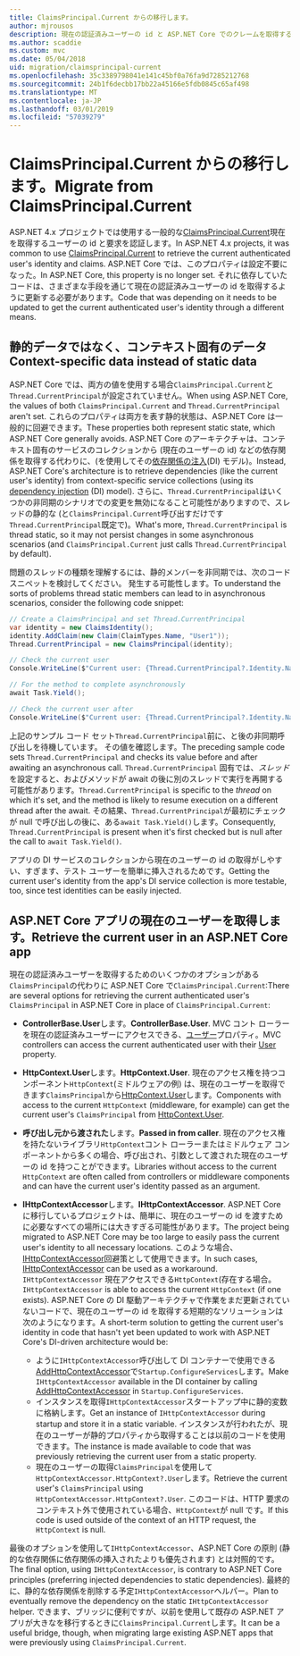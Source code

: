 ```yaml
---
title: ClaimsPrincipal.Current からの移行します。
author: mjrousos
description: 現在の認証済みユーザーの id と ASP.NET Core でのクレームを取得する ClaimsPrincipal.Current から移行する方法について説明します。
ms.author: scaddie
ms.custom: mvc
ms.date: 05/04/2018
uid: migration/claimsprincipal-current
ms.openlocfilehash: 35c3389798041e141c45bf0a76fa9d7285212768
ms.sourcegitcommit: 24b1f6decbb17bb22a45166e5fdb0845c65af498
ms.translationtype: MT
ms.contentlocale: ja-JP
ms.lasthandoff: 03/01/2019
ms.locfileid: "57039279"
---
```

# <a name="migrate-from-claimsprincipalcurrent"></a><span data-ttu-id="fe34e-103">ClaimsPrincipal.Current からの移行します。</span><span class="sxs-lookup"><span data-stu-id="fe34e-103">Migrate from ClaimsPrincipal.Current</span></span>

<span data-ttu-id="fe34e-104">ASP.NET 4.x プロジェクトでは使用する一般的な[ClaimsPrincipal.Current](/dotnet/api/system.security.claims.claimsprincipal.current)現在を取得するユーザーの id と要求を認証します。</span><span class="sxs-lookup"><span data-stu-id="fe34e-104">In ASP.NET 4.x projects, it was common to use [ClaimsPrincipal.Current](/dotnet/api/system.security.claims.claimsprincipal.current) to retrieve the current authenticated user's identity and claims.</span></span> <span data-ttu-id="fe34e-105">ASP.NET Core では、このプロパティは設定不要になった。</span><span class="sxs-lookup"><span data-stu-id="fe34e-105">In ASP.NET Core, this property is no longer set.</span></span> <span data-ttu-id="fe34e-106">それに依存していたコードは、さまざまな手段を通じて現在の認証済みユーザーの id を取得するように更新する必要があります。</span><span class="sxs-lookup"><span data-stu-id="fe34e-106">Code that was depending on it needs to be updated to get the current authenticated user's identity through a different means.</span></span>

## <a name="context-specific-data-instead-of-static-data"></a><span data-ttu-id="fe34e-107">静的データではなく、コンテキスト固有のデータ</span><span class="sxs-lookup"><span data-stu-id="fe34e-107">Context-specific data instead of static data</span></span>

<span data-ttu-id="fe34e-108">ASP.NET Core では、両方の値を使用する場合`ClaimsPrincipal.Current`と`Thread.CurrentPrincipal`が設定されていません。</span><span class="sxs-lookup"><span data-stu-id="fe34e-108">When using ASP.NET Core, the values of both `ClaimsPrincipal.Current` and `Thread.CurrentPrincipal` aren't set.</span></span> <span data-ttu-id="fe34e-109">これらのプロパティは両方を表す静的状態は、ASP.NET Core は一般的に回避できます。</span><span class="sxs-lookup"><span data-stu-id="fe34e-109">These properties both represent static state, which ASP.NET Core generally avoids.</span></span> <span data-ttu-id="fe34e-110">ASP.NET Core のアーキテクチャは、コンテキスト固有のサービスのコレクションから (現在のユーザーの id) などの依存関係を取得する代わりに、(を使用してその[依存関係の注入](xref:fundamentals/dependency-injection)(DI) モデル)。</span><span class="sxs-lookup"><span data-stu-id="fe34e-110">Instead, ASP.NET Core's architecture is to retrieve dependencies (like the current user's identity) from context-specific service collections (using its [dependency injection](xref:fundamentals/dependency-injection) (DI) model).</span></span> <span data-ttu-id="fe34e-111">さらに、`Thread.CurrentPrincipal`はいくつかの非同期のシナリオでの変更を無効になること可能性がありますので、スレッドの静的な (と`ClaimsPrincipal.Current`呼び出すだけです`Thread.CurrentPrincipal`既定で)。</span><span class="sxs-lookup"><span data-stu-id="fe34e-111">What's more, `Thread.CurrentPrincipal` is thread static, so it may not persist changes in some asynchronous scenarios (and `ClaimsPrincipal.Current` just calls `Thread.CurrentPrincipal` by default).</span></span>

<span data-ttu-id="fe34e-112">問題のスレッドの種類を理解するには、静的メンバーを非同期では、次のコード スニペットを検討してください。 発生する可能性します。</span><span class="sxs-lookup"><span data-stu-id="fe34e-112">To understand the sorts of problems thread static members can lead to in asynchronous scenarios, consider the following code snippet:</span></span>

```csharp
// Create a ClaimsPrincipal and set Thread.CurrentPrincipal
var identity = new ClaimsIdentity();
identity.AddClaim(new Claim(ClaimTypes.Name, "User1"));
Thread.CurrentPrincipal = new ClaimsPrincipal(identity);

// Check the current user
Console.WriteLine($"Current user: {Thread.CurrentPrincipal?.Identity.Name}");

// For the method to complete asynchronously
await Task.Yield();

// Check the current user after
Console.WriteLine($"Current user: {Thread.CurrentPrincipal?.Identity.Name}");
```

<span data-ttu-id="fe34e-113">上記のサンプル コード セット`Thread.CurrentPrincipal`前に、と後の非同期呼び出しを待機しています。 その値を確認します。</span><span class="sxs-lookup"><span data-stu-id="fe34e-113">The preceding sample code sets `Thread.CurrentPrincipal` and checks its value before and after awaiting an asynchronous call.</span></span> <span data-ttu-id="fe34e-114">`Thread.CurrentPrincipal` 固有では、*スレッド*を設定すると、およびメソッドが await の後に別のスレッドで実行を再開する可能性があります。</span><span class="sxs-lookup"><span data-stu-id="fe34e-114">`Thread.CurrentPrincipal` is specific to the *thread* on which it's set, and the method is likely to resume execution on a different thread after the await.</span></span> <span data-ttu-id="fe34e-115">その結果、`Thread.CurrentPrincipal`が最初にチェックが null で呼び出しの後に、ある`await Task.Yield()`します。</span><span class="sxs-lookup"><span data-stu-id="fe34e-115">Consequently, `Thread.CurrentPrincipal` is present when it's first checked but is null after the call to `await Task.Yield()`.</span></span>

<span data-ttu-id="fe34e-116">アプリの DI サービスのコレクションから現在のユーザーの id の取得がしやすい、すぎます、テスト ユーザーを簡単に挿入されるためです。</span><span class="sxs-lookup"><span data-stu-id="fe34e-116">Getting the current user's identity from the app's DI service collection is more testable, too, since test identities can be easily injected.</span></span>

## <a name="retrieve-the-current-user-in-an-aspnet-core-app"></a><span data-ttu-id="fe34e-117">ASP.NET Core アプリの現在のユーザーを取得します。</span><span class="sxs-lookup"><span data-stu-id="fe34e-117">Retrieve the current user in an ASP.NET Core app</span></span>

<span data-ttu-id="fe34e-118">現在の認証済みユーザーを取得するためのいくつかのオプションがある`ClaimsPrincipal`の代わりに ASP.NET Core で`ClaimsPrincipal.Current`:</span><span class="sxs-lookup"><span data-stu-id="fe34e-118">There are several options for retrieving the current authenticated user's `ClaimsPrincipal` in ASP.NET Core in place of `ClaimsPrincipal.Current`:</span></span>

* <span data-ttu-id="fe34e-119">**ControllerBase.User**します。</span><span class="sxs-lookup"><span data-stu-id="fe34e-119">**ControllerBase.User**.</span></span> <span data-ttu-id="fe34e-120">MVC コント ローラーを現在の認証済みユーザーにアクセスできる、[ユーザー](/dotnet/api/microsoft.aspnetcore.mvc.controllerbase.user)プロパティ。</span><span class="sxs-lookup"><span data-stu-id="fe34e-120">MVC controllers can access the current authenticated user with their [User](/dotnet/api/microsoft.aspnetcore.mvc.controllerbase.user) property.</span></span>
* <span data-ttu-id="fe34e-121">**HttpContext.User**します。</span><span class="sxs-lookup"><span data-stu-id="fe34e-121">**HttpContext.User**.</span></span> <span data-ttu-id="fe34e-122">現在のアクセス権を持つコンポーネント`HttpContext`(ミドルウェアの例) は、現在のユーザーを取得できます`ClaimsPrincipal`から[HttpContext.User](/dotnet/api/microsoft.aspnetcore.http.httpcontext.user)します。</span><span class="sxs-lookup"><span data-stu-id="fe34e-122">Components with access to the current `HttpContext` (middleware, for example) can get the current user's `ClaimsPrincipal` from [HttpContext.User](/dotnet/api/microsoft.aspnetcore.http.httpcontext.user).</span></span>
* <span data-ttu-id="fe34e-123">**呼び出し元から渡された**します。</span><span class="sxs-lookup"><span data-stu-id="fe34e-123">**Passed in from caller**.</span></span> <span data-ttu-id="fe34e-124">現在のアクセス権を持たないライブラリ`HttpContext`コント ローラーまたはミドルウェア コンポーネントから多くの場合、呼び出され、引数として渡された現在のユーザーの id を持つことができます。</span><span class="sxs-lookup"><span data-stu-id="fe34e-124">Libraries without access to the current `HttpContext` are often called from controllers or middleware components and can have the current user's identity passed as an argument.</span></span>
* <span data-ttu-id="fe34e-125">**IHttpContextAccessor**します。</span><span class="sxs-lookup"><span data-stu-id="fe34e-125">**IHttpContextAccessor**.</span></span> <span data-ttu-id="fe34e-126">ASP.NET Core に移行しているプロジェクトは、簡単に、現在のユーザーの id を渡すために必要なすべての場所には大きすぎる可能性があります。</span><span class="sxs-lookup"><span data-stu-id="fe34e-126">The project being migrated to ASP.NET Core may be too large to easily pass the current user's identity to all necessary locations.</span></span> <span data-ttu-id="fe34e-127">このような場合、 [IHttpContextAccessor](/dotnet/api/microsoft.aspnetcore.http.ihttpcontextaccessor)回避策として使用できます。</span><span class="sxs-lookup"><span data-stu-id="fe34e-127">In such cases, [IHttpContextAccessor](/dotnet/api/microsoft.aspnetcore.http.ihttpcontextaccessor) can be used as a workaround.</span></span> <span data-ttu-id="fe34e-128">`IHttpContextAccessor` 現在アクセスできる`HttpContext`(存在する場合。</span><span class="sxs-lookup"><span data-stu-id="fe34e-128">`IHttpContextAccessor` is able to access the current `HttpContext` (if one exists).</span></span> <span data-ttu-id="fe34e-129">ASP.NET Core の DI 駆動アーキテクチャで作業をまだ更新されていないコードで、現在のユーザーの id を取得する短期的なソリューションは次のようになります。</span><span class="sxs-lookup"><span data-stu-id="fe34e-129">A short-term solution to getting the current user's identity in code that hasn't yet been updated to work with ASP.NET Core's DI-driven architecture would be:</span></span>

  * <span data-ttu-id="fe34e-130">ように`IHttpContextAccessor`呼び出して DI コンテナーで使用できる[AddHttpContextAccessor](https://github.com/aspnet/Hosting/issues/793)で`Startup.ConfigureServices`します。</span><span class="sxs-lookup"><span data-stu-id="fe34e-130">Make `IHttpContextAccessor` available in the DI container by calling [AddHttpContextAccessor](https://github.com/aspnet/Hosting/issues/793) in `Startup.ConfigureServices`.</span></span>
  * <span data-ttu-id="fe34e-131">インスタンスを取得`IHttpContextAccessor`スタートアップ中に静的変数に格納します。</span><span class="sxs-lookup"><span data-stu-id="fe34e-131">Get an instance of `IHttpContextAccessor` during startup and store it in a static variable.</span></span> <span data-ttu-id="fe34e-132">インスタンスが行われたが、現在のユーザーが静的プロパティから取得することは以前のコードを使用できます。</span><span class="sxs-lookup"><span data-stu-id="fe34e-132">The instance is made available to code that was previously retrieving the current user from a static property.</span></span>
  * <span data-ttu-id="fe34e-133">現在のユーザーの取得`ClaimsPrincipal`を使用して`HttpContextAccessor.HttpContext?.User`します。</span><span class="sxs-lookup"><span data-stu-id="fe34e-133">Retrieve the current user's `ClaimsPrincipal` using `HttpContextAccessor.HttpContext?.User`.</span></span> <span data-ttu-id="fe34e-134">このコードは、HTTP 要求のコンテキスト外で使用されている場合、`HttpContext`が null です。</span><span class="sxs-lookup"><span data-stu-id="fe34e-134">If this code is used outside of the context of an HTTP request, the `HttpContext` is null.</span></span>

<span data-ttu-id="fe34e-135">最後のオプションを使用して`IHttpContextAccessor`、ASP.NET Core の原則 (静的な依存関係に依存関係の挿入されたよりも優先されます) とは対照的です。</span><span class="sxs-lookup"><span data-stu-id="fe34e-135">The final option, using `IHttpContextAccessor`, is contrary to ASP.NET Core principles (preferring injected dependencies to static dependencies).</span></span> <span data-ttu-id="fe34e-136">最終的に、静的な依存関係を削除する予定`IHttpContextAccessor`ヘルパー。</span><span class="sxs-lookup"><span data-stu-id="fe34e-136">Plan to eventually remove the dependency on the static `IHttpContextAccessor` helper.</span></span> <span data-ttu-id="fe34e-137">できます、ブリッジに便利ですが、以前を使用して既存の ASP.NET アプリが大きなを移行するときに`ClaimsPrincipal.Current`します。</span><span class="sxs-lookup"><span data-stu-id="fe34e-137">It can be a useful bridge, though, when migrating large existing ASP.NET apps that were previously using `ClaimsPrincipal.Current`.</span></span>
